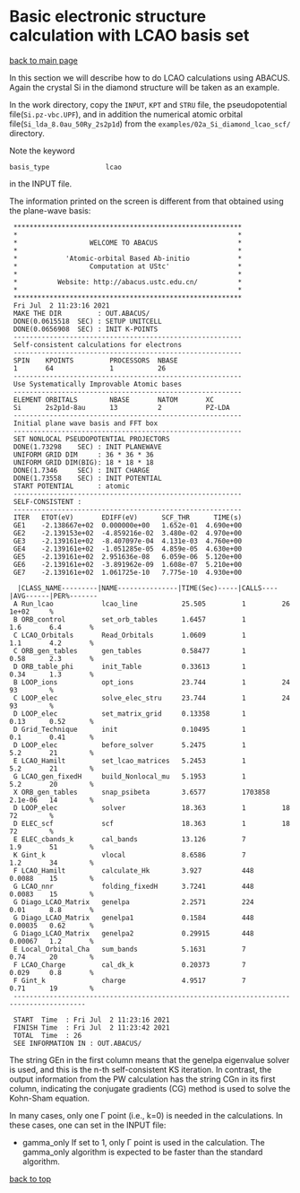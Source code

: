# Basic electronic structure calculation with LCAO basis set

[back to main page](../../README.md)

In this section we will describe how to do LCAO calculations using ABACUS. Again the crystal Si in the diamond structure will be taken as an example.

In the work directory, copy the `INPUT`, `KPT` and `STRU` file, the pseudopotential file(`Si.pz-vbc.UPF`), and in addition the numerical atomic orbital file(`Si_lda_8.0au_50Ry_2s2p1d`) from the `examples/02a_Si_diamond_lcao_scf/` directory.

Note the keyword
```
basis_type              lcao
```
in the INPUT file.

The information printed on the screen is different from that obtained using the plane-wave
basis:
```
 *********************************************************
 *                                                       *
 *                  WELCOME TO ABACUS                    *
 *                                                       *
 *            'Atomic-orbital Based Ab-initio            *
 *                  Computation at UStc'                 *
 *                                                       *
 *          Website: http://abacus.ustc.edu.cn/          *
 *                                                       *
 *********************************************************
 Fri Jul  2 11:23:16 2021
 MAKE THE DIR         : OUT.ABACUS/
 DONE(0.0615518  SEC) : SETUP UNITCELL
 DONE(0.0656908  SEC) : INIT K-POINTS
 ---------------------------------------------------------
 Self-consistent calculations for electrons
 ---------------------------------------------------------
 SPIN    KPOINTS         PROCESSORS  NBASE       
 1       64              1           26          
 ---------------------------------------------------------
 Use Systematically Improvable Atomic bases
 ---------------------------------------------------------
 ELEMENT ORBITALS        NBASE       NATOM       XC          
 Si      2s2p1d-8au      13          2           PZ-LDA
 ---------------------------------------------------------
 Initial plane wave basis and FFT box
 ---------------------------------------------------------
 SET NONLOCAL PSEUDOPOTENTIAL PROJECTORS
 DONE(1.73298    SEC) : INIT PLANEWAVE
 UNIFORM GRID DIM     : 36 * 36 * 36
 UNIFORM GRID DIM(BIG): 18 * 18 * 18
 DONE(1.7346     SEC) : INIT CHARGE
 DONE(1.73558    SEC) : INIT POTENTIAL
 START POTENTIAL      : atomic
 ---------------------------------------------------------
 SELF-CONSISTENT : 
 ---------------------------------------------------------
 ITER   ETOT(eV)       EDIFF(eV)      SCF_THR      TIME(s)    
 GE1    -2.138667e+02  0.000000e+00   1.652e-01  4.690e+00  
 GE2    -2.139153e+02  -4.859216e-02  3.480e-02  4.970e+00  
 GE3    -2.139161e+02  -8.407097e-04  4.131e-03  4.760e+00  
 GE4    -2.139161e+02  -1.051285e-05  4.859e-05  4.630e+00  
 GE5    -2.139161e+02  2.951636e-08   6.059e-06  5.120e+00  
 GE6    -2.139161e+02  -3.891962e-09  1.608e-07  5.210e+00  
 GE7    -2.139161e+02  1.061725e-10   7.775e-10  4.930e+00  

  |CLASS_NAME---------|NAME---------------|TIME(Sec)-----|CALLS----|AVG------|PER%-------
 A Run_lcao            lcao_line           25.505         1         26        1e+02     %
 B ORB_control         set_orb_tables      1.6457         1         1.6       6.4       %
 C LCAO_Orbitals       Read_Orbitals       1.0609         1         1.1       4.2       %
 C ORB_gen_tables      gen_tables          0.58477        1         0.58      2.3       %
 D ORB_table_phi       init_Table          0.33613        1         0.34      1.3       %
 B LOOP_ions           opt_ions            23.744         1         24        93        %
 C LOOP_elec           solve_elec_stru     23.744         1         24        93        %
 D LOOP_elec           set_matrix_grid     0.13358        1         0.13      0.52      %
 D Grid_Technique      init                0.10495        1         0.1       0.41      %
 D LOOP_elec           before_solver       5.2475         1         5.2       21        %
 E LCAO_Hamilt         set_lcao_matrices   5.2453         1         5.2       21        %
 G LCAO_gen_fixedH     build_Nonlocal_mu   5.1953         1         5.2       20        %
 X ORB_gen_tables      snap_psibeta        3.6577         1703858   2.1e-06   14        %
 D LOOP_elec           solver              18.363         1         18        72        %
 D ELEC_scf            scf                 18.363         1         18        72        %
 E ELEC_cbands_k       cal_bands           13.126         7         1.9       51        %
 K Gint_k              vlocal              8.6586         7         1.2       34        %
 F LCAO_Hamilt         calculate_Hk        3.927          448       0.0088    15        %
 G LCAO_nnr            folding_fixedH      3.7241         448       0.0083    15        %
 G Diago_LCAO_Matrix   genelpa             2.2571         224       0.01      8.8       %
 G Diago_LCAO_Matrix   genelpa1            0.1584         448       0.00035   0.62      %
 G Diago_LCAO_Matrix   genelpa2            0.29915        448       0.00067   1.2       %
 E Local_Orbital_Cha   sum_bands           5.1631         7         0.74      20        %
 F LCAO_Charge         cal_dk_k            0.20373        7         0.029     0.8       %
 F Gint_k              charge              4.9517         7         0.71      19        %
 ----------------------------------------------------------------------------------------

 START  Time  : Fri Jul  2 11:23:16 2021
 FINISH Time  : Fri Jul  2 11:23:42 2021
 TOTAL  Time  : 26
 SEE INFORMATION IN : OUT.ABACUS/

```

The string GEn in the first column means that the genelpa eigenvalue solver is used, and this is the n-th self-consistent KS iteration. In contrast, the output information from the PW calculation has the string CGn in its first column, indicating the conjugate gradients (CG) method is used to solve the Kohn-Sham equation.

In many cases, only one &Gamma; point (i.e., k=0) is needed in the calculations. In these cases, one can set in the INPUT file:

- gamma_only If set to 1, only &Gamma; point is used in the calculation. The gamma_only algorithm is expected to be faster than the standard algorithm.

[back to top](#basic-electronic-structure-calculation-with-lcao-basis-set)
